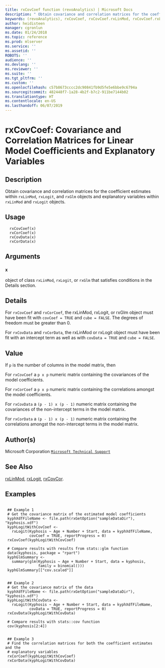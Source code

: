 ```yaml
---
title: rxCovCoef function (revoAnalytics) | Microsoft Docs
description: " Obtain covariance and correlation matrices for the coefficient estimates within rxLinMod,  rxLogit, and rxGlm objects and explanatory variables within rxLinMod and rxLogit objects. "
keywords: (revoAnalytics), rxCovCoef, rxCovCoef.rxLinMod, rxCovCoef.rxLogit, rxCovCoef.rxGlm, rxCorCoef, rxCorCoef.rxLinMod, rxCorCoef.rxLogit, rxCorCoef.rxGlm, rxCovData, rxCovData.rxLinMod, rxCovData.rxLogit, rxCorData, rxCorData.rxLinMod, rxCorData.rxLogit, models, regression
author: heidisteen
manager: cgronlun
ms.date: 01/24/2018
ms.topic: reference
ms.prod: mlserver
ms.service: ''
ms.assetid: ''
ROBOTS: ''
audience: ''
ms.devlang: ''
ms.reviewer: ''
ms.suite: ''
ms.tgt_pltfrm: ''
ms.custom: ''
ms.openlocfilehash: c57b8673cccc2dc90841fb9d5fe5e6bbe9c6794a
ms.sourcegitcommit: 482448f7-1a28-4b2f-b7c2-911be7144b02
ms.translationtype: HT
ms.contentlocale: en-US
ms.lasthandoff: 06/07/2019
---
```

 # <a name="rxcovcoef-covariance-and-correlation-matrices-for-linear-model-coefficients-and-explanatory-variables"></a>rxCovCoef: Covariance and Correlation Matrices for Linear Model Coefficients and Explanatory Variables 
 ## <a name="description"></a>Description

Obtain covariance and correlation matrices for the coefficient estimates within `rxLinMod`, `rxLogit`, and `rxGlm` objects and explanatory variables within `rxLinMod` and `rxLogit` objects.


 ## <a name="usage"></a>Usage

```   
  rxCovCoef(x)
  rxCorCoef(x)
  rxCovData(x)
  rxCorData(x)

```

 ## <a name="arguments"></a>Arguments



 ### `x`
 object of class `rxLinMod`, `rxLogit`, or `rxGlm` that  satisfies conditions in the Details section. 



 ## <a name="details"></a>Details

For `rxCovCoef` and `rxCorCoef`, the rxLinMod, rxLogit, or rxGlm object must have been fit with `covCoef = TRUE` and `cube = FALSE`. The degrees of freedom must be greater than 0.

For `rxCovData` and `rxCorData`, the rxLinMod or rxLogit object must have been fit with an intercept term as well as with `covData = TRUE` and `cube = FALSE`.


 ## <a name="value"></a>Value

If `p` is the number of columns in the model matrix, then

For `rxCovCoef` a `p x p` numeric matrix containing the covariances of the model coefficients.

For `rxCorCoef` a `p x p` numeric matrix containing the correlations amongst the model coefficients.

For `rxCovData` a `(p - 1) x (p - 1)` numeric matrix containing the covariances of the non-intercept terms in the model matrix.

For `rxCorData` a `(p - 1) x (p - 1)` numeric matrix containing the correlations amongst the non-intercept terms in the model matrix.

 ## <a name="authors"></a>Author(s)
 Microsoft Corporation [`Microsoft Technical Support`](https://go.microsoft.com/fwlink/?LinkID=698556&clcid=0x409)


 ## <a name="see-also"></a>See Also

[rxLinMod](rxLinMod.md), [rxLogit](rxLogit.md), [rxCovCor](rxCovCor.md).

 ## <a name="examples"></a>Examples

 ```

  ## Example 1
  # Get the covariance matrix of the estimated model coefficients
  kyphXdfFileName <- file.path(rxGetOption("sampleDataDir"), "kyphosis.xdf")
  kyphLogitWithCovCoef <-
    rxLogit(Kyphosis ~ Age + Number + Start, data = kyphXdfFileName,
            covCoef = TRUE, reportProgress = 0)
  rxCovCoef(kyphLogitWithCovCoef)

  # Compare results with results from stats::glm function
  data(kyphosis, package = "rpart")
  kyphGlmSummary <-
    summary(glm(Kyphosis ~ Age + Number + Start, data = kyphosis,
                family = binomial()))
  kyphGlmSummary[["cov.scaled"]]


  ## Example 2
  # Get the covariance matrix of the data
  kyphXdfFileName <- file.path(rxGetOption("sampleDataDir"), "kyphosis.xdf")
  kyphLogitWithCovData <-
    rxLogit(Kyphosis ~ Age + Number + Start, data = kyphXdfFileName,
            covData = TRUE, reportProgress = 0)
  rxCovData(kyphLogitWithCovData)

  # Compare results with stats::cov function
  cov(kyphosis[2:4])


  ## Example 3
  # Find the correlation matrices for both the coefficient estimates and the
  # explanatory variables
  rxCorCoef(kyphLogitWithCovCoef)
  rxCorData(kyphLogitWithCovData)
```



